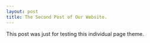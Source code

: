 ```yaml
---
layout: post
title: The Second Post of Our Website.
---
```


This post was just for testing this individual page theme.
